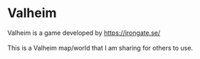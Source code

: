 # Valheim
Valheim is a game developed by https://irongate.se/<br/>
<br/>
This is a Valheim map/world that I am sharing for others to use.
